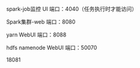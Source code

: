 spark-job监控 UI
端口：4040（任务执行时才能访问）

Spark集群-web
端口：8080

yarn WebUI
端口：8088

hdfs namenode WebUI
端口：50070

18081